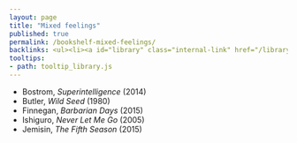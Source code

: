 ```yaml
---
layout: page
title: "Mixed feelings"
published: true
permalink: /bookshelf-mixed-feelings/
backlinks: <ul><li><a id="library" class="internal-link" href="/library/">Library</a></li></ul>
tooltips: 
- path: tooltip_library.js
---
```


* Bostrom, *Superintelligence* (2014)
* Butler, *Wild Seed* (1980)
* Finnegan, *Barbarian Days* (2015)
* Ishiguro, *Never Let Me Go* (2005)
* Jemisin, *The Fifth Season* (2015)

